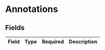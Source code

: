 # Annotations


## Fields

| Field       | Type        | Required    | Description |
| ----------- | ----------- | ----------- | ----------- |